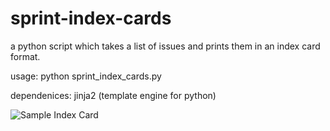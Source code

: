sprint-index-cards
==================

a python script which takes a list of issues and prints them in an index card format.

usage:
python sprint_index_cards.py

dependenices:
jinja2 (template engine for python)

![Sample Index Card](llal "Sample Index Card")


